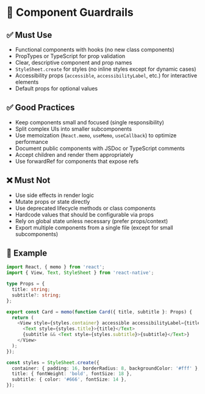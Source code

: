# 🧩 Component Guardrails

## ✅ Must Use
- Functional components with hooks (no new class components)
- PropTypes or TypeScript for prop validation
- Clear, descriptive component and prop names
- `StyleSheet.create` for styles (no inline styles except for dynamic cases)
- Accessibility props (`accessible`, `accessibilityLabel`, etc.) for interactive elements
- Default props for optional values

## ✅ Good Practices
- Keep components small and focused (single responsibility)
- Split complex UIs into smaller subcomponents
- Use memoization (`React.memo`, `useMemo`, `useCallback`) to optimize performance
- Document public components with JSDoc or TypeScript comments
- Accept children and render them appropriately
- Use forwardRef for components that expose refs

## ❌ Must Not
- Use side effects in render logic
- Mutate props or state directly
- Use deprecated lifecycle methods or class components
- Hardcode values that should be configurable via props
- Rely on global state unless necessary (prefer props/context)
- Export multiple components from a single file (except for small subcomponents)

## 📌 Example
```ts
import React, { memo } from 'react';
import { View, Text, StyleSheet } from 'react-native';

type Props = {
  title: string;
  subtitle?: string;
};

export const Card = memo(function Card({ title, subtitle }: Props) {
  return (
    <View style={styles.container} accessible accessibilityLabel={title}>
      <Text style={styles.title}>{title}</Text>
      {subtitle && <Text style={styles.subtitle}>{subtitle}</Text>}
    </View>
  );
});

const styles = StyleSheet.create({
  container: { padding: 16, borderRadius: 8, backgroundColor: '#fff' },
  title: { fontWeight: 'bold', fontSize: 18 },
  subtitle: { color: '#666', fontSize: 14 },
});
```
